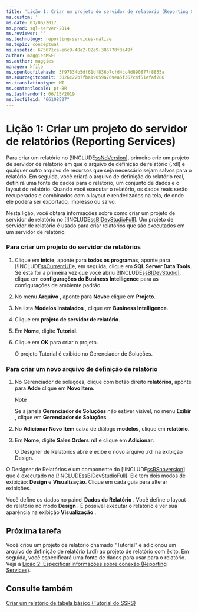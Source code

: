```yaml
---
title: 'Lição 1: Criar um projeto do servidor de relatório (Reporting Services) | Microsoft Docs'
ms.custom: ''
ms.date: 03/06/2017
ms.prod: sql-server-2014
ms.reviewer: ''
ms.technology: reporting-services-native
ms.topic: conceptual
ms.assetid: 675671ca-e6c9-48a2-82e9-386778f3a49f
author: maggiesMSFT
ms.author: maggies
manager: kfile
ms.openlocfilehash: 3f97834b5df61df836b7cfd4cc4d890877f8855a
ms.sourcegitcommit: 3026c22b7fba19059a769ea5f367c4f51efaf286
ms.translationtype: MT
ms.contentlocale: pt-BR
ms.lasthandoff: 06/15/2019
ms.locfileid: "66108527"
---
```

# <a name="lesson-1-creating-a-report-server-project-reporting-services"></a>Lição 1: Criar um projeto do servidor de relatórios (Reporting Services)
  Para criar um relatório no [!INCLUDE[ssNoVersion](../includes/ssnoversion-md.md)], primeiro crie um projeto de servidor de relatório em que o arquivo de definição de relatório (.rdl) e qualquer outro arquivo de recursos que seja necessário sejam salvos para o relatório. Em seguida, você criará o arquivo de definição do relatório real, definirá uma fonte de dados para o relatório, um conjunto de dados e o layout do relatório. Quando você executar o relatório, os dados reais serão recuperados e combinados com o layout e renderizados na tela, de onde ele poderá ser exportado, impresso ou salvo.  
  
 Nesta lição, você obterá informações sobre como criar um projeto de servidor de relatório no [!INCLUDE[ssBIDevStudioFull](../includes/ssbidevstudiofull-md.md)]. Um projeto de servidor de relatório é usado para criar relatórios que são executados em um servidor de relatório.  
  
### <a name="to-create-a-report-server-project"></a>Para criar um projeto do servidor de relatórios  
  
1.  Clique em **inicie**, aponte para **todos os programas**, aponte para [!INCLUDE[ssCurrentUI](../includes/sscurrentui-md.md)]e, em seguida, clique em **SQL Server Data Tools**. Se esta for a primeira vez que você abriu [!INCLUDE[ssBIDevStudio](../includes/ssbidevstudio-md.md)], clique em **configurações do Business Intelligence** para as configurações de ambiente padrão.  
  
2.  No menu **Arquivo** , aponte para **Novo**e clique em **Projeto**.  
  
3.  Na lista **Modelos Instalados** , clique em **Business Intelligence**.  
  
4.  Clique em **projeto de servidor de relatório**.  
  
5.  Em **Nome**, digite **Tutorial**.  
  
6.  Clique em **OK** para criar o projeto.  
  
     O projeto Tutorial é exibido no Gerenciador de Soluções.  
  
### <a name="to-create-a-new-report-definition-file"></a>Para criar um novo arquivo de definição de relatório  
  
1.  No Gerenciador de soluções, clique com botão direito **relatórios**, aponte para **Add**e clique em **Novo Item**.  
  
    > [!NOTE]  
    >  Se a janela **Gerenciador de Soluções** não estiver visível, no menu **Exibir** , clique em **Gerenciador de Soluções**.  
  
2.  No **Adicionar Novo Item** caixa de diálogo **modelos**, clique em **relatório**.  
  
3.  Em **Nome**, digite **Sales Orders.rdl** e clique em **Adicionar**.  
  
     O Designer de Relatórios abre e exibe o novo arquivo .rdl na exibição Design.  
  
 O Designer de Relatórios é um componente do [!INCLUDE[ssRSnoversion](../includes/ssrsnoversion-md.md)] que é executado no [!INCLUDE[ssBIDevStudioFull](../includes/ssbidevstudiofull-md.md)]. Ele tem dois modos de exibição: **Design** e **Visualização**. Clique em cada guia para alterar exibições.  
  
 Você define os dados no painel **Dados do Relatório** . Você define o layout do relatório no modo **Design** . É possível executar o relatório e ver sua aparência na exibição **Visualização** .  
  
## <a name="next-task"></a>Próxima tarefa  
 Você criou um projeto de relatório chamado "Tutorial" e adicionou um arquivo de definição de relatório (.rdl) ao projeto de relatório com êxito. Em seguida, você especificará uma fonte de dados para usar para o relatório. Veja a [Lição 2: Especificar informações sobre conexão &#40;Reporting Services&#41;](lesson-2-specifying-connection-information-reporting-services.md).  
  
## <a name="see-also"></a>Consulte também  
 [Criar um relatório de tabela básico &#40;Tutorial do SSRS&#41;](create-a-basic-table-report-ssrs-tutorial.md)  
  
  
